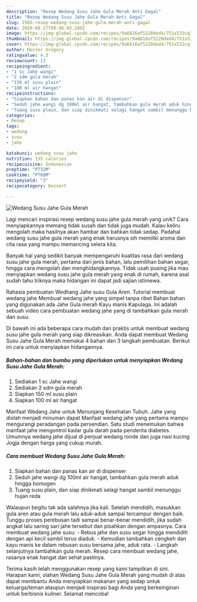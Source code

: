 ```yaml
---
description: "Resep Wedang Susu Jahe Gula Merah Anti Gagal"
title: "Resep Wedang Susu Jahe Gula Merah Anti Gagal"
slug: 2505-resep-wedang-susu-jahe-gula-merah-anti-gagal
date: 2020-08-27T09:48:03.246Z
image: https://img-global.cpcdn.com/recipes/9a6816af5228ded4/751x532cq70/wedang-susu-jahe-gula-merah-foto-resep-utama.jpg
thumbnail: https://img-global.cpcdn.com/recipes/9a6816af5228ded4/751x532cq70/wedang-susu-jahe-gula-merah-foto-resep-utama.jpg
cover: https://img-global.cpcdn.com/recipes/9a6816af5228ded4/751x532cq70/wedang-susu-jahe-gula-merah-foto-resep-utama.jpg
author: Hester Gregory
ratingvalue: 4.3
reviewcount: 13
recipeingredient:
- "1 sc Jahe wangi"
- "2 sdm gula merah"
- "150 ml susu plain"
- "100 ml air hangat"
recipeinstructions:
- "Siapkan bahan dan panas kan air di dispenser"
- "Seduh jahe wangi dg 100ml air hangat, tambahkan gula merah aduk hingga homogen"
- "Tuang susu plain, dan siap dinikmati selagi hangat sambil menunggu hujan reda"
categories:
- Resep
tags:
- wedang
- susu
- jahe

katakunci: wedang susu jahe 
nutrition: 155 calories
recipecuisine: Indonesian
preptime: "PT32M"
cooktime: "PT60M"
recipeyield: "3"
recipecategory: Dessert

---
```



![Wedang Susu Jahe Gula Merah](https://img-global.cpcdn.com/recipes/9a6816af5228ded4/751x532cq70/wedang-susu-jahe-gula-merah-foto-resep-utama.jpg)

Lagi mencari inspirasi resep wedang susu jahe gula merah yang unik? Cara menyiapkannya memang tidak susah dan tidak juga mudah. Kalau keliru mengolah maka hasilnya akan hambar dan bahkan tidak sedap. Padahal wedang susu jahe gula merah yang enak harusnya sih memiliki aroma dan cita rasa yang mampu memancing selera kita.

Banyak hal yang sedikit banyak mempengaruhi kualitas rasa dari wedang susu jahe gula merah, pertama dari jenis bahan, lalu pemilihan bahan segar, hingga cara mengolah dan menghidangkannya. Tidak usah pusing jika mau menyiapkan wedang susu jahe gula merah yang enak di rumah, karena asal sudah tahu triknya maka hidangan ini dapat jadi sajian istimewa.

Rahasia pembuatan Wedhang Jahe susu Gula Aren. Tutorial membuat wedang jahe Membuat wedang jahe yang simpel tanpa ribet Bahan bahan yang digunakan ada Jahe Gula merah Kayu manis Kapulaga. Ini adalah sebuah video cara pembuatan wedang jahe yang di tambahkan gula merah dan susu.


Di bawah ini ada beberapa cara mudah dan praktis untuk membuat wedang susu jahe gula merah yang siap dikreasikan. Anda dapat membuat Wedang Susu Jahe Gula Merah memakai 4 bahan dan 3 langkah pembuatan. Berikut ini cara untuk menyiapkan hidangannya.

<!--inarticleads1-->

##### Bahan-bahan dan bumbu yang diperlukan untuk menyiapkan Wedang Susu Jahe Gula Merah:

1. Sediakan 1 sc Jahe wangi
1. Sediakan 2 sdm gula merah
1. Siapkan 150 ml susu plain
1. Siapkan 100 ml air hangat


Manfaat Wedang Jahe untuk Menunjang Kesehatan Tubuh. Jahe yang diolah menjadi minuman dapat Manfaat wedang jahe yang pertama mampu mengurangi peradangan pada persendian. Satu studi menemukan bahwa manfaat jahe mengontrol kadar gula darah pada penderita diabetes. Umumnya wedang jahe dijual di penjual wedang ronde dan juga nasi kucing Jogja dengan harga yang cukup murah. 

<!--inarticleads2-->

##### Cara membuat Wedang Susu Jahe Gula Merah:

1. Siapkan bahan dan panas kan air di dispenser
1. Seduh jahe wangi dg 100ml air hangat, tambahkan gula merah aduk hingga homogen
1. Tuang susu plain, dan siap dinikmati selagi hangat sambil menunggu hujan reda


Walaupun begitu tak ada salahnya jika kali. Setelah mendidih, masukkan gula aren atau gula merah lalu aduk-aduk sampai tercampur dengan baik. Tunggu proses perebusan tadi sampai benar-benar mendidih, jika sudah angkat lalu saring sari jahe tersebut dan pisahkan dengan ampasnya. Cara membuat wedang jahe susu: - Rebus jahe dan susu segar hingga mendidih dengan api kecil sambil terus diaduk. - Kemudian tambahkan cengkeh dan kayu manis ke dalam rebusan susu bersama jahe, aduk rata. - Langkah selanjutnya tambahkan gula merah. Resep cara membuat wedang jahe, rasanya enak hangat dan sehat pastinya. 

Terima kasih telah menggunakan resep yang kami tampilkan di sini. Harapan kami, olahan Wedang Susu Jahe Gula Merah yang mudah di atas dapat membantu Anda menyiapkan makanan yang sedap untuk keluarga/teman ataupun menjadi inspirasi bagi Anda yang berkeinginan untuk berbisnis kuliner. Selamat mencoba!
